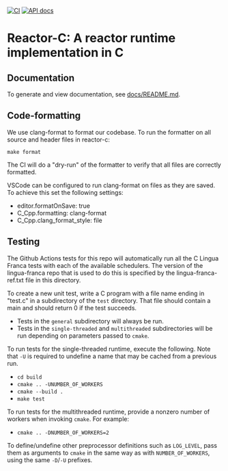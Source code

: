 [![CI](https://github.com/lf-lang/reactor-c/actions/workflows/ci.yml/badge.svg)](https://github.com/lf-lang/reactor-c/actions/workflows/ci.yml)
[![API docs](https://github.com/lf-lang/reactor-c/actions/workflows/api-docs.yml/badge.svg)](https://github.com/lf-lang/reactor-c/actions/workflows/api-docs.yml)

# Reactor-C: A reactor runtime implementation in C

## Documentation
To generate and view documentation, see [docs/README.md](docs/README.md).

## Code-formatting
We use clang-format to format our codebase. To run the formatter on all source and header files in reactor-c:
```
make format
```
The CI will do a "dry-run" of the formatter to verify that all files are correctly formatted.

VSCode can be configured to run clang-format on files as they are saved. To achieve this set the following settings:
- editor.formatOnSave: true
- C_Cpp.formatting: clang-format
- C_Cpp.clang_format_style: file


## Testing
The Github Actions tests for this repo will automatically run all the C Lingua Franca tests with each of the available schedulers. The version of the lingua-franca repo that is used to do this is specified by the lingua-franca-ref.txt file in this directory.

To create a new unit test, write a C program with a file name ending in "test.c"
in a subdirectory of the `test` directory. That file should contain a main and should return 0 if the test succeeds.

* Tests in the `general` subdirectory will always be run.
* Tests in the `single-threaded` and `multithreaded` subdirectories will be run
depending on parameters passed to `cmake`.

To run tests for the single-threaded runtime, execute the following. Note that
`-U` is required to undefine a name that may be cached from a previous run.

- `cd build`
- `cmake .. -UNUMBER_OF_WORKERS`
- `cmake --build .`
- `make test`

To run tests for the multithreaded runtime, provide a nonzero number of workers
when invoking `cmake`. For example:

- `cmake .. -DNUMBER_OF_WORKERS=2`

To define/undefine other preprocessor definitions such as `LOG_LEVEL`, pass them as
arguments to `cmake` in the same way as with `NUMBER_OF_WORKERS`, using the same
`-D`/`-U` prefixes.
